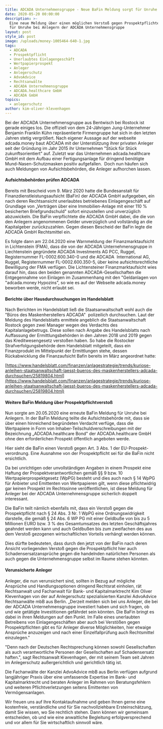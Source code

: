```yaml
---
title: ADCADA Unternehmensgruppe - Neue BaFin Meldung sorgt für Unruhe
date: 2020-05-20 00:00:00
description: >-
  Eine neue Meldung über einen möglichen Verstoß gegen Prospektpflichten sorgt
  für Unruhe bei Anlegern der ADCADA Unternehmensgruppe
layout: post
style_id: post
image: /uploads/money-1005464-640-1.jpg
tags:
  - ADCADA
  - Prospektpflicht
  - Unerlaubtes Einlagengeschäft
  - Wertpapierprospekt
  - Anleger
  - Anlegerschutz
  - AdvoAdvice
  - Rechtsanwälte
  - ADCADA Unternehmensgruppe
  - ADCADA.healthcare GmbH
  - ADCADA GmbH
topics:
  - anlegerschutz
author: kim-oliver-klevenhagen
---
```


Bei der ADCADA Unternehmensgruppe aus Bentwisch bei Rostock ist gerade einiges los. Die offiziell von dem 24-Jährigen Jung-Unternehmer Benjamin Franklin Kühn repräsentierte Firmengruppe hat sich in den letzten Jahren stetig vergrö&szlig;ert. Nach eigener Aussage auf der webseite adcada.money baut ADCADA mit der Unterstützung ihrer privaten Anleger seit der Gründung im Jahr 2015 ihr Unternehmen "Stück für Stück zukunftsorientiert" auf. Zuletzt war das Unternehmen adcada.healthcare GmbH mit dem Aufbau einer Fertigungsanlage für dringend benötigte Mund-Nasen-Schutzmasken positiv aufgefallen.&nbsp; Doch nun häufen sich auch Meldungen von Aufsichtsbehörden, die Anleger aufhorchen lassen.

#### Aufsichtsbehörden prüfen ADCADA&nbsp;

Bereits mit Bescheid vom 9. März 2020 hatte die Bundesanstalt für Finanzdienstleistungsaufsicht (BaFin) der ADCADA GmbH aufgegeben, ein nach deren Rechtsansicht unerlaubtes betriebenes Einlagengeschäft auf Grundlage von „Verträgen über eine Immobilien-Anlage mit einer 110 % besicherten Briefgrundschuld" sofort einzustellen und unverzüglich abzuwickeln. Die BaFin verpflichtete die ADCADA GmbH dabei, die die von den Anlegern angenommenen Gelder unverzüglich und vollständig an die Kapitalgeber zurückzuzahlen. Gegen diesen Bescheid der BaFin legte die ADCADA GmbH Rechtsmittel ein.

Es folgte dann am 22.04.2020 eine Warnmeldung der Finanzmarktaufsicht in Lichtenstein (FMA), dass die von der ADCADA Unternehmensgruppe in Liechtenstein gegründete ADCADA Investments AG PCC, Ruggel, Registernummer FL-0002.600.340-0 und die ADCADA &nbsp;International AG, Ruggel, Registernummer FL-0002.600.350-5, über keine aufsichtsrechtliche Bewilligung der FMA verfügen. Die Lichtensteiner Finanzmarktaufsicht wies darauf hin, dass den beiden genannten ADCADA-Gesellschaften die Entgegennahme von Einlagen im Zusammenhang mit den "Geldanlagen von "adcada.money Hypozins", so wie es auf der Webseite adcada.money beworben werde, nicht erlaubt sei.

#### Berichte über Hausdurchsuchungen im Handelsblatt

Nach Berichten im Handelsblatt lie&szlig; die Staatsanwaltschaft wohl auch die "Büros des Maskenherstellers ADCADA" &nbsp;polizeilich durchsuchen. Laut der Meldung des Handelsblatts ermittele angeblich die Staatsanwaltschaft Rostock gegen zwei Manager wegen des Verdachts des Kapitalanlagebetrugs. Diese sollen nach Angabe des Handelsblatts nach Auffassung der Ermittlungsbehörden in den Jahren 2018 und 2019 gegen das Kreditwesengesetz versto&szlig;en haben. So habe die Rostocker Strafverfolgungsbehörde dem Handelsblatt mitgeteilt, dass ein Finanzprodukt im Mittelpunkt der Ermittlungen stehe, dessen Rückabwicklung die Finanzaufsicht Bafin bereits im März angeordnet hatte:&nbsp;

[https://www.handelsblatt.com/finanzen/anlagestrategie/trends/kuriose-anleihen-staatsanwaltschaft-laesst-bueros-des-maskenherstellers-adcada-durchsuchen/25819804.html](https://www.handelsblatt.com/finanzen/anlagestrategie/trends/kuriose-anleihen-staatsanwaltschaft-laesst-bueros-des-maskenherstellers-adcada-durchsuchen/25819804.html)

#### Weitere BaFin Meldung über Prospektpflichtversto&szlig;

Nun sorgte am 20.05.2020 eine erneute BaFin Meldung für Unruhe bei Anlegern. In der BaFin Meldung teilte die Aufsichtsbehörde mit, dass sie über einen hinreichend begründeten Verdacht verfüge, dass die Wertpapiere in Form von Inhaber-Teilschuldverschreibungen mit der Bezeichnung „ADCADA.healthcare Bond" der ADCADA.healthcare GmbH ohne den erforderlichen Prospekt öffentlich angeboten werde.

Hier sieht die BaFin einen Versto&szlig; gegen Art. 3 Abs. 1 der EU-Prospekt- verordnung. Eine Ausnahme von der Prospektpflicht sei für die BaFin nicht ersichtlich.

Da bei unrichtigen oder unvollständigen Angaben in einem Prospekt eine Haftung der Prospektverantwortlichen gemä&szlig; &sect;&sect; 9 bzw. 10 Wertpapierprospektgesetz (WpPG) besteht und dies auch nach &sect; 14 WpPG für Anbieter und Emittenten von Wertpapieren gilt, wenn diese pflichtwidrig gar keinen Prospekt im Rechtssinne veröffentlichen, ist diese Meldung für Anleger bei der ADCADA Unternehmensgruppe sicherlich doppelt interessant.

Die BaFin teilt nämlich ebenfalls mit, dass ein Versto&szlig; gegen die Prospektpflicht nach &sect; 24 Abs. 3 Nr. 1 WpPG eine Ordnungswidrigkeit darstelle, die gemä&szlig; &sect; 24 Abs. 6 WP PG mit einer Geldbu&szlig;e von bis zu 5 Millionen EURO bzw. 3 % des Gesamtumsatzes des letzten Geschäftsjahres geahndet werden kann und auch Geldbu&szlig;en bis zum zweifachen des aus dem Versto&szlig; gezogenen wirtschaftlichen Vorteils verhängt werden können.

Dies dürfte bedeuteten, dass durch den jetzt von der BaFin nach deren Ansicht vorliegenden Versto&szlig; gegen die Prospektpflicht hier auch Schadensersatzansprüche gegen die handelnden natürlichen Personen als auch gegen die Unternehmensgruppe selbst im Raume stehen könnten.

#### Verunsicherte Anleger

Anleger, die nun verunsichert sind, sollten in Bezug auf mögliche Ansprüche und Handlungsoptionen dringend Rechtsrat einholen, rät Rechtsanwalt und Fachanwalt für Bank- und Kapitalmarktrecht Kim Oliver Klevenhagen von der auf Anlegerschutz spezialisierten Kanzlei AdvoAdvice Rechtsanwälte mbB aus Berlin. „Derzeit melden sich bei uns Anleger, die bei der ADCADA Unternehmensgruppe investiert haben und sich fragen, ob und wie getätigte Investitionen gefährdet sein könnten. Die BaFin bringt es dabei in ihren Meldungen auf den Punkt. Im Falle eines unerlaubten Betreibens von Einlagengeschäften aber auch bei Verstö&szlig;en gegen Prospektpflichten gibt es für Anleger diverse Möglichkeiten, hier etwaige Ansprüche anzuzeigen und nach einer Einzelfallprüfung auch Rechtsmittel einzulegen."

"Denn nach der Deutschen Rechtsprechung können sowohl Gesellschaften als auch verantwortliche Personen der Gesellschaften auf Schadensersatz haften.", sagt Rechtsanwalt Klevenhagen, der mit seinem Team seit Jahren im Anlegerschutz au&szlig;ergerichtlich und gerichtlich tätig ist.

Die Fachanwälte der Kanzlei AdvoAdvice mbB aus Berlin verfügen aufgrund langjähriger Praxis über eine umfassende Expertise im Bank- und Kapitalmarktrecht und beraten Anleger im Rahmen von Beratungsfehlern und weiteren Pflichtverletzungen seitens Emittenten von Vermögensanlagen.&nbsp;

Wir freuen uns auf Ihre Kontaktaufnahme und geben Ihnen gerne eine kostenfreie, verständliche und für Sie nachvollziehbare Ersteinschätzung, damit Sie wissen, wo Sie rechtlich stehen. Dann können wir gemeinsam entscheiden, ob und wie eine anwaltliche Begleitung erfolgversprechend und vor allem für Sie wirtschaftlich sinnvoll wäre.

&nbsp;

&nbsp;